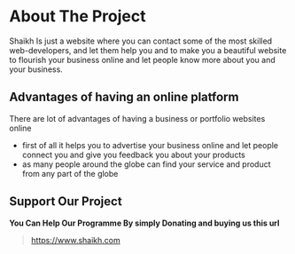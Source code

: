 # About The Project

Shaikh Is just a website where you can contact some of the most skilled web-developers, 
and let them help you and to make you a beautiful website to flourish your business online
and let people know more about you and your business.

## Advantages of having an online platform

There are lot of advantages of having a business or portfolio websites online 
- first of all it helps you to advertise your business online and let people connect you and give you feedback you 
about your products 
- as many people around the globe can find your service and product from any part of the globe  

## Support Our Project 

__You Can Help Our Programme By simply Donating and buying us this url__
> https://www.shaikh.com
